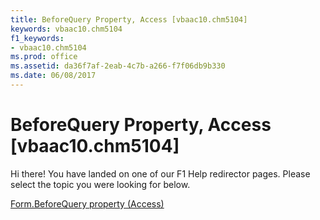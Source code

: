 ```yaml
---
title: BeforeQuery Property, Access [vbaac10.chm5104]
keywords: vbaac10.chm5104
f1_keywords:
- vbaac10.chm5104
ms.prod: office
ms.assetid: da36f7af-2eab-4c7b-a266-f7f06db9b330
ms.date: 06/08/2017
---
```



# BeforeQuery Property, Access [vbaac10.chm5104]

Hi there! You have landed on one of our F1 Help redirector pages. Please select the topic you were looking for below.

[Form.BeforeQuery property (Access)](http://msdn.microsoft.com/library/40e763fd-897a-a0b1-72a9-d73ec628e397%28Office.15%29.aspx)

